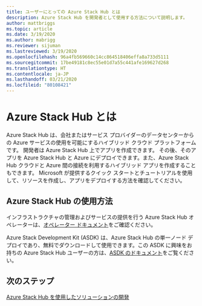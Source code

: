 ```yaml
---
title: ユーザーにとっての Azure Stack Hub とは
description: Azure Stack Hub を開発者として使用する方法について説明します。
author: mattbriggs
ms.topic: article
ms.date: 3/19/2020
ms.author: mabrigg
ms.reviewer: sijuman
ms.lastreviewed: 3/19/2020
ms.openlocfilehash: 96a4fb569660c14cc864518406effa8a733d5111
ms.sourcegitcommit: 17be49181c8ec55e01d7a55c441afe169627d268
ms.translationtype: HT
ms.contentlocale: ja-JP
ms.lasthandoff: 03/21/2020
ms.locfileid: "80108421"
---
```

# <a name="what-is-azure-stack-hub"></a>Azure Stack Hub とは

Azure Stack Hub は、会社またはサービス プロバイダーのデータセンターからの Azure サービスの使用を可能にするハイブリッド クラウド プラットフォームです。 開発者は Azure Stack Hub 上でアプリを作成できます。 その後、そのアプリを Azure Stack Hub と Azure にデプロイできます。また、Azure Stack Hub クラウドと Azure 間の接続を利用するハイブリッド アプリを作成することもできます。 Microsoft が提供するクイック スタートとチュートリアルを使用して、リソースを作成し、アプリをデプロイする方法を確認してください。

## <a name="how-to-use-azure-stack-hub"></a>Azure Stack Hub の使用方法

インフラストラクチャの管理およびサービスの提供を行う Azure Stack Hub オペレーターは、[オペレーター ドキュメント](https://docs.microsoft.com/azure-stack/operator/)をご確認ください。

Azure Stack Development Kit (ASDK) は、Azure Stack Hub の単一ノード デプロイであり、無料でダウンロードして使用できます。この ASDK に興味をお持ちの Azure Stack Hub ユーザーの方は、[ASDK のドキュメント](https://docs.microsoft.com/azure-stack/asdk/)をご覧ください。

## <a name="next-steps"></a>次のステップ

[Azure Stack Hub を使用したソリューションの開発](azure-stack-dev-start.md)